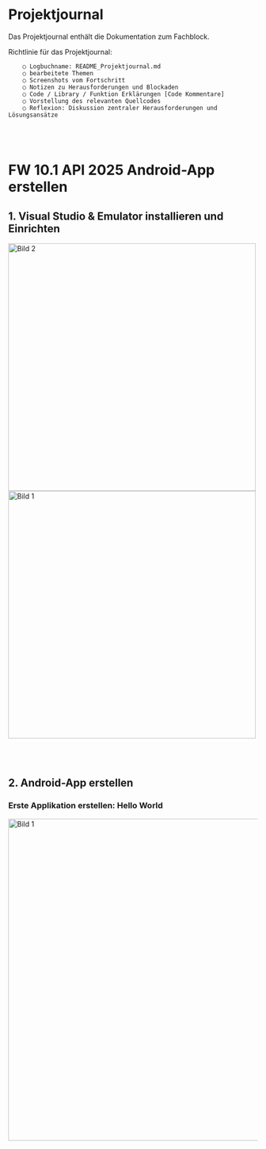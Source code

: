 # Projektjournal
Das Projektjournal enthält die Dokumentation zum Fachblock.

Richtlinie für das Projektjournal:

		○ Logbuchname: README_Projektjournal.md
		○ bearbeitete Themen 
		○ Screenshots vom Fortschritt 
		○ Notizen zu Herausforderungen und Blockaden
		○ Code / Library / Funktion Erklärungen [Code Kommentare]
		○ Vorstellung des relevanten Quellcodes
		○ Reflexion: Diskussion zentraler Herausforderungen und Lösungsansätze


\
<br/>

# FW 10.1 API 2025 Android-App erstellen

## 1. Visual Studio & Emulator installieren und Einrichten<br/>

<p align="left">
  <img src="https://github.com/user-attachments/assets/20d99aa0-6a65-486f-ae74-329d37133e86" alt="Bild 2" width="500"/>
  <img src="https://github.com/user-attachments/assets/89d5fd13-c6db-4312-beb9-c5706390c5c1" alt="Bild 1" width="500"/>
  </p><br/><br/>





## 2. Android-App erstellen<br/>
### Erste Applikation erstellen: Hello World


 <img src="https://github.com/user-attachments/assets/36651b75-e03d-4522-99f6-ddd191c5791a" alt="Bild 1" height="650"/>


